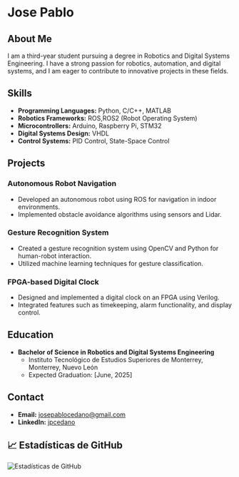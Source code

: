 # Jose Pablo

## About Me

I am a third-year student pursuing a degree in Robotics and Digital Systems Engineering. I have a strong passion for robotics, automation, and digital systems, and I am eager to contribute to innovative projects in these fields.

## Skills

- **Programming Languages:** Python, C/C++, MATLAB
- **Robotics Frameworks:** ROS,ROS2 (Robot Operating System)
- **Microcontrollers:** Arduino, Raspberry Pi, STM32
- **Digital Systems Design:** VHDL
- **Control Systems:** PID Control, State-Space Control

## Projects

### Autonomous Robot Navigation
- Developed an autonomous robot using ROS for navigation in indoor environments.
- Implemented obstacle avoidance algorithms using sensors and Lidar.

### Gesture Recognition System
- Created a gesture recognition system using OpenCV and Python for human-robot interaction.
- Utilized machine learning techniques for gesture classification.

### FPGA-based Digital Clock
- Designed and implemented a digital clock on an FPGA using Verilog.
- Integrated features such as timekeeping, alarm functionality, and display control.

## Education

- **Bachelor of Science in Robotics and Digital Systems Engineering**
  - Instituto Tecnológico de Estudios Superiores de Monterrey, Monterrey, Nuevo León
  - Expected Graduation: [June, 2025]

## Contact

- **Email:** [josepablocedano@gmail.com](josepablocedano@gmail.com)
- **LinkedIn:** [jpcedano](https://www.linkedin.com/in/jpcedano/)

## 📈 Estadísticas de GitHub
![Estadísticas de GitHub](https://github-readme-stats.vercel.app/api?username=jpcedano&show_icons=true&theme=radical)
